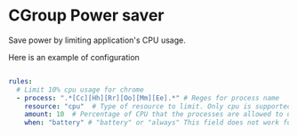 # CGroup Power saver

Save power by limiting application's CPU usage.


Here is an example of configuration
```yaml

rules:
  # Limit 10% cpu usage for chrome
  - process: ".*[Cc][Hh][Rr][Oo][Mm][Ee].*" # Reges for process name
    resource: "cpu"  # Type of resource to limit. Only cpu is supported now
    amount: 10  # Percentage of CPU that the processes are allowed to use
    when: "battery" # "battery" or "always" This field does not work for now
```